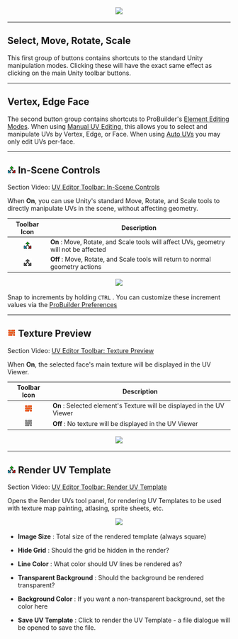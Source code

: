 <!-- # Video: UV Editor Toolbar

[![UV Editor Toolbar Video](../images/VideoLink_YouTube_768.png)](@todo)
 -->

<div style="text-align:center">
<img src="../../images/UVToolbar.png">
</div>

---

## Select, Move, Rotate, Scale

This first group of buttons contains shortcuts to the standard Unity manipulation modes. Clicking these will have the exact same effect as clicking on the main Unity toolbar buttons.

---

## Vertex, Edge Face

The second button group contains shortcuts to ProBuilder's [Element Editing Modes](../general/fundamentals/#modes). When using [Manual UV Editing](manual-uvs-actions), this allows you to select and manipulate UVs by Vertex, Edge, or Face.  When using [Auto UVs](auto-uvs-actions) you may only edit UVs per-face.

---

## ![In-Scene Controls Toggle](../images/icons/ProBuilderGUI_UV_Manip_On.png) In-Scene Controls

<div class="video-link">
Section Video: <a href="@todo">UV Editor Toolbar: In-Scene Controls</a>
</div>

When **On**, you can use Unity's standard Move, Rotate, and Scale tools to directly manipulate UVs in the scene, without affecting geometry.

Toolbar Icon | Description
:---:|---
![In-Scene ON](../images/icons/ProBuilderGUI_UV_Manip_On.png) | **On** : Move, Rotate, and Scale tools will affect UVs, geometry will not be affected
![In-Scene OFF](../images/icons/ProBuilderGUI_UV_Manip_OFF.png) |  **Off** : Move, Rotate, and Scale tools will return to normal geometry actions

<div style="text-align:center">
<img src="../../images/UV_InSceneControls.png">
</div>


Snap to increments by holding `CTRL` . You can customize these increment values via the [ProBuilder Preferences](../preferences/preferences)

---

## ![Texture Preview Toggle](../images/icons/ProBuilderGUI_UV_ShowTexture_On.png) Texture Preview

<div class="video-link">
Section Video: <a href="@todo">UV Editor Toolbar: Texture Preview</a>
</div>

When **On**, the selected face's main texture will be displayed in the UV Viewer.

Toolbar Icon | Description
:---:|---
![In-Scene ON](../images/icons/ProBuilderGUI_UV_ShowTexture_On.png) | **On** : Selected element's Texture will be displayed in the UV Viewer
![In-Scene OFF](../images/icons/ProBuilderGUI_UV_ShowTexture_Off.png) |  **Off** : No texture will be displayed in the UV Viewer

<div style="text-align:center">
<img src="../../images/ShowTexturePreview_Example.png">
</div>

---

## ![Render UV Template Button](../images/icons/ProBuilderGUI_UV_Manip_On.png) Render UV Template

<div class="video-link">
Section Video: <a href="@todo">UV Editor Toolbar: Render UV Template</a>
</div>

Opens the Render UVs tool panel, for rendering UV Templates to be used with texture map painting, atlasing, sprite sheets, etc.

<div style="text-align:center">
<img src="../../images/RenderUVsPanel.png">
</div>

* **Image Size** : Total size of the rendered template (always square)

* **Hide Grid** : Should the grid be hidden in the render?

* **Line Color** : What color should UV lines be rendered as?

* **Transparent Background** : Should the background be rendered transparent?

* **Background Color** : If you want a non-transparent background, set the color here

* **Save UV Template** : Click to render the UV Template - a file dialogue will be opened to save the file.



